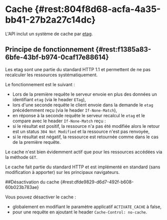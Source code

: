 # Cache {#rest:804f8d68-acfa-4a35-bb41-27b2a27c14dc}

L'API inclut un système de cache par [etag][wikipediaEtag].

## Principe de fonctionnement {#rest:f1385a83-6bfe-43bf-b974-0caf17e88614}

Les etag sont une partie du standard HTTP 1.1 et permettent de ne pas recalculer les ressources systématiquement.

Le fonctionnement est le suivant :

* Lors de la première requête le serveur envoie en plus des données un identifiant `etag` (via le header `ETag`),
* lors d'une seconde requête le client envoie dans la demande le `etag` précédemment reçu (via le header `If-None-Match`),
* en réponse à la seconde requête le serveur recalcul le `etag` et le compare avec le header `If-None-Match` reçu :
 * si le résultat est positif, la ressource n'a pas été modifiée alors le retour est un status `304 Not Modified` et la ressource n'est pas renvoyée,
 * si le résultat est négatif, la ressource est retournée comme dans le cas de la première requête.

Le cache n'est bien évidemment actif que pour les ressources accédées via la méthode `GET`.

Le cache fait partie du standard HTTP et est implémenté en standard (sans modification à apporter) sur les principaux navigateurs.

##Désactivation du cache {#rest:dfde9829-d6d7-492f-b608-60b023b783ae}

Vous pouvez désactiver le cache :
 
* globalement en modifiant le paramètre applicatif `ACTIVATE_CACHE` à false,
* pour une requête en ajoutant le header `Cache-Control: no-cache`.


[wikipediaEtag]: https://fr.wikipedia.org/wiki/Balise-entit%C3%A9_ETag_HTTP